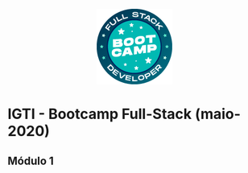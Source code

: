 <p align="center">
  <img src="./Imagens/bootcamp-logo.png" alt="Logo Bootcamp"/>
</p>

# IGTI - Bootcamp Full-Stack (maio-2020)

## Módulo 1
